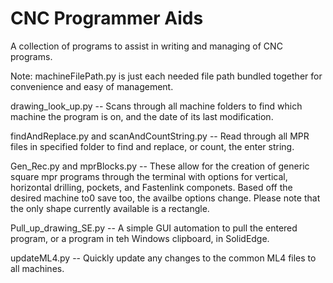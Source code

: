# CNC Programmer Aids 
A collection of programs to assist in writing and managing of CNC programs.

Note: machineFilePath.py is just each needed file path bundled together for convenience and easy of management. 

drawing_look_up.py -- Scans through all machine folders to find which machine the program is on, and the date of its last modification. 

findAndReplace.py and scanAndCountString.py -- Read through all MPR files in specified folder to find and replace, or count, the enter string. 

Gen_Rec.py and mprBlocks.py -- These allow for the creation of generic square mpr programs through the terminal with options for vertical, horizontal drilling, pockets, and Fastenlink componets. Based off the desired machine to0 save too, the availbe options change. Please note that the only shape currently available is a rectangle.

Pull_up_drawing_SE.py -- A simple GUI automation to pull the entered program, or a program in teh Windows clipboard, in SolidEdge.

updateML4.py -- Quickly update any changes to the common ML4 files to all machines.   